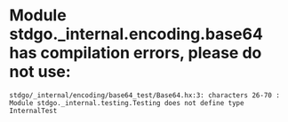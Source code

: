# Module stdgo._internal.encoding.base64 has compilation errors, please do not use:
```
stdgo/_internal/encoding/base64_test/Base64.hx:3: characters 26-70 : Module stdgo._internal.testing.Testing does not define type InternalTest

```

